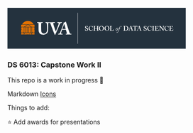 ![sds_logo](https://github.com/UVADS/ds6013/blob/main/sds_logo.png)

### DS 6013: Capstone Work II

This repo is a work in progress :construction_worker:

Markdown [Icons](https://gist.github.com/rxaviers/7360908)

Things to add: 

:star: Add awards for presentations

